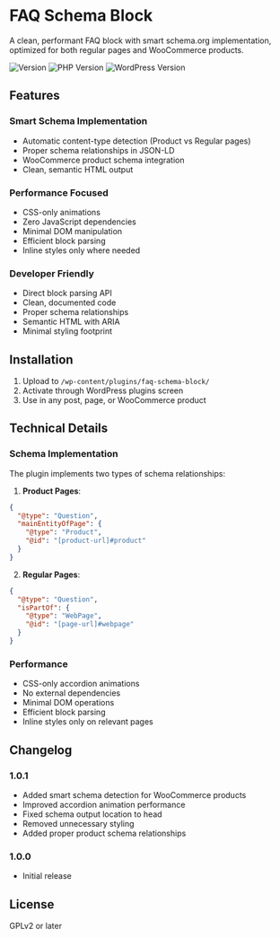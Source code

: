 # FAQ Schema Block

A clean, performant FAQ block with smart schema.org implementation, optimized for both regular pages and WooCommerce products.

![Version](https://img.shields.io/badge/version-1.0.1-blue.svg)
![PHP Version](https://img.shields.io/badge/php-%3E%3D7.0-green.svg)
![WordPress Version](https://img.shields.io/badge/wordpress-6.5%20tested-green.svg)

## Features

### Smart Schema Implementation
- Automatic content-type detection (Product vs Regular pages)
- Proper schema relationships in JSON-LD
- WooCommerce product schema integration
- Clean, semantic HTML output

### Performance Focused
- CSS-only animations
- Zero JavaScript dependencies
- Minimal DOM manipulation
- Efficient block parsing
- Inline styles only where needed

### Developer Friendly
- Direct block parsing API
- Clean, documented code
- Proper schema relationships
- Semantic HTML with ARIA
- Minimal styling footprint

## Installation

1. Upload to `/wp-content/plugins/faq-schema-block/`
2. Activate through WordPress plugins screen
3. Use in any post, page, or WooCommerce product

## Technical Details

### Schema Implementation
The plugin implements two types of schema relationships:

1. **Product Pages**:
```json
{
  "@type": "Question",
  "mainEntityOfPage": {
    "@type": "Product",
    "@id": "[product-url]#product"
  }
}
```

2. **Regular Pages**:
```json
{
  "@type": "Question",
  "isPartOf": {
    "@type": "WebPage",
    "@id": "[page-url]#webpage"
  }
}
```

### Performance
- CSS-only accordion animations
- No external dependencies
- Minimal DOM operations
- Efficient block parsing
- Inline styles only on relevant pages

## Changelog

### 1.0.1
- Added smart schema detection for WooCommerce products
- Improved accordion animation performance
- Fixed schema output location to head
- Removed unnecessary styling
- Added proper product schema relationships

### 1.0.0
- Initial release

## License
GPLv2 or later
